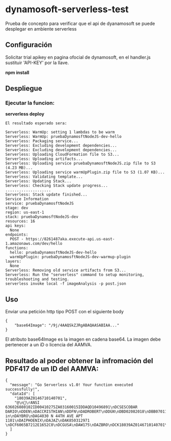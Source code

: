 # dynamosoft-serverless-test
Prueba de concepto para verificar que el api de dyanamosoft se puede desplegar en ambiente serverless


## Configuración
Solicitar trial apikey en pagina ofocial de dynamosoft, en el handler.js sustituir 'API-KEY' por la llave.

**npm install**

## Despliegue
### Ejecutar la funcion:
**serverless deploy**
```
El resultado esperado sera:

Serverless: WarmUp: setting 1 lambdas to be warm
Serverless: WarmUp: pruebaDynamosftNodeJS-dev-hello
Serverless: Packaging service...
Serverless: Excluding development dependencies...
Serverless: Excluding development dependencies...
Serverless: Uploading CloudFormation file to S3...
Serverless: Uploading artifacts...
Serverless: Uploading service pruebaDynamosftNodeJS.zip file to S3 (4.23 MB)...
Serverless: Uploading service warmUpPlugin.zip file to S3 (1.07 KB)...
Serverless: Validating template...
Serverless: Updating Stack...
Serverless: Checking Stack update progress...
....................
Serverless: Stack update finished...
Service Information
service: pruebaDynamosftNodeJS
stage: dev
region: us-east-1
stack: pruebaDynamosftNodeJS-dev
resources: 16
api keys:
  None
endpoints:
  POST - https://8261487aka.execute-api.us-east-1.amazonaws.com/dev/hello
functions:
  hello: pruebaDynamosftNodeJS-dev-hello
  warmUpPlugin: pruebaDynamosftNodeJS-dev-warmup-plugin
layers:
  None
Serverless: Removing old service artifacts from S3...
Serverless: Run the "serverless" command to setup monitoring, troubleshooting and testing.
serverless invoke local -f imageAnalysis -p post.json
```
## Uso
Enviar una petición http tipo POST con el siguiente body
```
{
	"base64Image": "/9j/4AAQSkZJRgABAQAASABIAA..."
}
```
El atributo base64Image es la imagen en cadena base64. La imagen debe pertenecer a un iD o licencia del AAMVA.

## Resultado al poder obtener la infromación del PDF417 de un ID del AAMVA:

```
{
  "message": "Go Serverless v1.0! Your function executed successfully!",
  "dataId": [
    "18039AZ0146710140701",
    "@\n\rANSI 636026080102ID00410275ZA03160015IDDAQD10496891\nDCSESCOBAR DARIO\nDDEN\nDACCRISTHIAN\nDDFN\nDADROBERT\nDDGN\nDBD02082018\nDBB07011990\nDBA12102018\nDBC1\nDAU061 in\nDAYBRO\nDAG4030 N 44TH AVE APT 1101\nDAIPHOENIX\nDAJAZ\nDAK850312971  \nDCF6065B7212E1652C0\nDCGUSA\nDAW175\nDAZBRO\nDCK18039AZ0146710140701\nDDAN\nDDB02142014\nDDD1\rZAZAAN\nZAB\nZAC\r"
  ]
}
```
